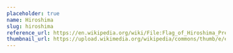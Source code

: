 ```yaml
---
placeholder: true
name: Hiroshima
slug: hiroshima
reference_url: https://en.wikipedia.org/wiki/File:Flag_of_Hiroshima_Prefecture.svg
thumbnail_url: https://upload.wikimedia.org/wikipedia/commons/thumb/e/ed/Flag_of_Hiroshima_Prefecture.svg/120px-Flag_of_Hiroshima_Prefecture.svg.png
---
```


